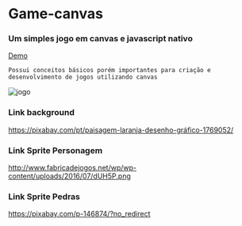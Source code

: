 # Game-canvas
### Um simples jogo em canvas e javascript nativo

[Demo](https://gustavosoriano.github.io/game-canvas/)

```
Possui conceitos básicos porém importantes para criação e desenvolvimento de jogos utilizando canvas
```

![jogo](https://user-images.githubusercontent.com/20995835/33467021-cc041d9c-d638-11e7-9697-ee8c6706d89b.png)

### Link background
https://pixabay.com/pt/paisagem-laranja-desenho-gráfico-1769052/

### Link Sprite Personagem
http://www.fabricadejogos.net/wp/wp-content/uploads/2016/07/dUH5P.png

### Link Sprite Pedras
https://pixabay.com/p-146874/?no_redirect

